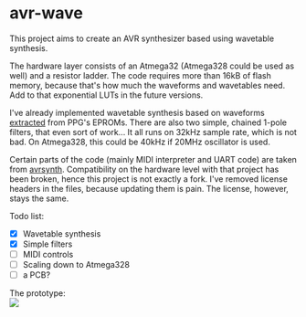 # avr-wave
 
This project aims to create an AVR synthesizer based using wavetable synthesis.
 
The hardware layer consists of an Atmega32 (Atmega328 could be used as well) and a resistor ladder.
The code requires more than 16kB of flash memory, because that's how much the waveforms and wavetables need.
Add to that exponential LUTs in the future versions.

I've already implemented wavetable synthesis based on waveforms [extracted](https://jacajack.github.io/music/2019/12/10/PPG-EPROM.html) from PPG's EPROMs.
There are also two simple, chained 1-pole filters, that even sort of work...
It all runs on 32kHz sample rate, which is not bad. On Atmega328, this could be 40kHz if 20MHz oscillator is used.

Certain parts of the code (mainly MIDI interpreter and UART code) are taken from [avrsynth](https://github.com/Jacajack/avrsynth).
Compatibility on the hardware level with that project has been broken, hence this project is not exactly a fork.
I've removed license headers in the files, because updating them is pain. The license, however, stays the same.

Todo list:
 - [x] Wavetable synthesis
 - [x] Simple filters
 - [ ] MIDI controls
 - [ ] Scaling down to Atmega328
 - [ ] a PCB?

The prototype:<br>
![](https://i.imgur.com/ka76hNB.png)


